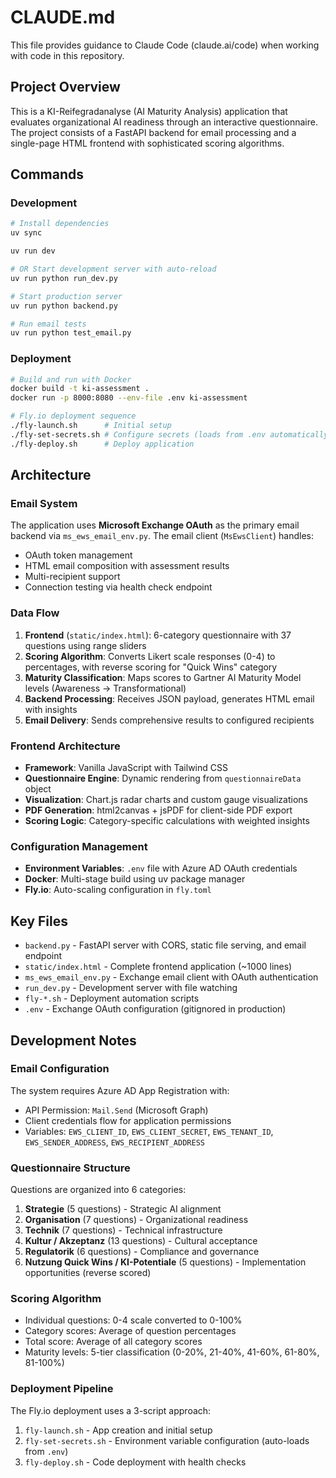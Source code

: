 # CLAUDE.md

This file provides guidance to Claude Code (claude.ai/code) when working with code in this repository.

## Project Overview

This is a KI-Reifegradanalyse (AI Maturity Analysis) application that evaluates organizational AI readiness through an interactive questionnaire. The project consists of a FastAPI backend for email processing and a single-page HTML frontend with sophisticated scoring algorithms.

## Commands

### Development
```bash
# Install dependencies
uv sync

uv run dev

# OR Start development server with auto-reload
uv run python run_dev.py

# Start production server
uv run python backend.py

# Run email tests
uv run python test_email.py
```

### Deployment
```bash
# Build and run with Docker
docker build -t ki-assessment .
docker run -p 8000:8080 --env-file .env ki-assessment

# Fly.io deployment sequence
./fly-launch.sh      # Initial setup
./fly-set-secrets.sh # Configure secrets (loads from .env automatically)
./fly-deploy.sh      # Deploy application
```

## Architecture

### Email System
The application uses **Microsoft Exchange OAuth** as the primary email backend via `ms_ews_email_env.py`. The email client (`MsEwsClient`) handles:
- OAuth token management
- HTML email composition with assessment results
- Multi-recipient support
- Connection testing via health check endpoint

### Data Flow
1. **Frontend** (`static/index.html`): 6-category questionnaire with 37 questions using range sliders
2. **Scoring Algorithm**: Converts Likert scale responses (0-4) to percentages, with reverse scoring for "Quick Wins" category
3. **Maturity Classification**: Maps scores to Gartner AI Maturity Model levels (Awareness → Transformational)
4. **Backend Processing**: Receives JSON payload, generates HTML email with insights
5. **Email Delivery**: Sends comprehensive results to configured recipients

### Frontend Architecture
- **Framework**: Vanilla JavaScript with Tailwind CSS
- **Questionnaire Engine**: Dynamic rendering from `questionnaireData` object
- **Visualization**: Chart.js radar charts and custom gauge visualizations
- **PDF Generation**: html2canvas + jsPDF for client-side PDF export
- **Scoring Logic**: Category-specific calculations with weighted insights

### Configuration Management
- **Environment Variables**: `.env` file with Azure AD OAuth credentials
- **Docker**: Multi-stage build using uv package manager
- **Fly.io**: Auto-scaling configuration in `fly.toml`

## Key Files

- `backend.py` - FastAPI server with CORS, static file serving, and email endpoint
- `static/index.html` - Complete frontend application (~1000 lines)
- `ms_ews_email_env.py` - Exchange email client with OAuth authentication
- `run_dev.py` - Development server with file watching
- `fly-*.sh` - Deployment automation scripts
- `.env` - Exchange OAuth configuration (gitignored in production)

## Development Notes

### Email Configuration
The system requires Azure AD App Registration with:
- API Permission: `Mail.Send` (Microsoft Graph)
- Client credentials flow for application permissions
- Variables: `EWS_CLIENT_ID`, `EWS_CLIENT_SECRET`, `EWS_TENANT_ID`, `EWS_SENDER_ADDRESS`, `EWS_RECIPIENT_ADDRESS`

### Questionnaire Structure
Questions are organized into 6 categories:
1. **Strategie** (5 questions) - Strategic AI alignment
2. **Organisation** (7 questions) - Organizational readiness
3. **Technik** (7 questions) - Technical infrastructure
4. **Kultur / Akzeptanz** (13 questions) - Cultural acceptance
5. **Regulatorik** (6 questions) - Compliance and governance
6. **Nutzung Quick Wins / KI-Potentiale** (5 questions) - Implementation opportunities (reverse scored)

### Scoring Algorithm
- Individual questions: 0-4 scale converted to 0-100%
- Category scores: Average of question percentages
- Total score: Average of all category scores
- Maturity levels: 5-tier classification (0-20%, 21-40%, 41-60%, 61-80%, 81-100%)

### Deployment Pipeline
The Fly.io deployment uses a 3-script approach:
1. `fly-launch.sh` - App creation and initial setup
2. `fly-set-secrets.sh` - Environment variable configuration (auto-loads from `.env`)
3. `fly-deploy.sh` - Code deployment with health checks